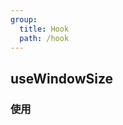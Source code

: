 ```yaml
---
group:
  title: Hook
  path: /hook
---
```


## useWindowSize

### 使用

<code src="./demo/base.tsx" />
